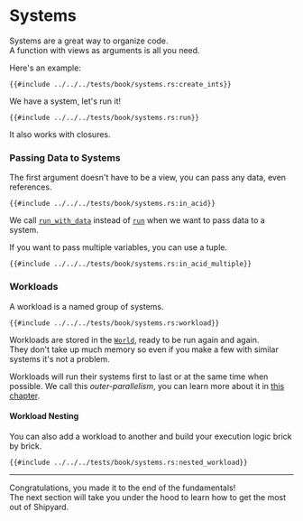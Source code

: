 # Systems

Systems are a great way to organize code.  
A function with views as arguments is all you need.

Here's an example:
```rust, noplaypen
{{#include ../../../tests/book/systems.rs:create_ints}}
```

We have a system, let's run it!

```rust, noplaypen
{{#include ../../../tests/book/systems.rs:run}}
```

It also works with closures.

### Passing Data to Systems

The first argument doesn't have to be a view, you can pass any data, even references.

```rust, noplaypen
{{#include ../../../tests/book/systems.rs:in_acid}}
```

We call [`run_with_data`](https://docs.rs/shipyard/latest/shipyard/struct.World.html#method.run_with_data) instead of [`run`](https://docs.rs/shipyard/latest/shipyard/struct.World.html#method.run) when we want to pass data to a system.

If you want to pass multiple variables, you can use a tuple.

```rust, noplaypen
{{#include ../../../tests/book/systems.rs:in_acid_multiple}}
```

### Workloads

A workload is a named group of systems.

```rust, noplaypen
{{#include ../../../tests/book/systems.rs:workload}}
```

Workloads are stored in the [`World`](https://docs.rs/shipyard/latest/shipyard/struct.World.html), ready to be run again and again.  
They don't take up much memory so even if you make a few with similar systems it's not a problem.

Workloads will run their systems first to last or at the same time when possible. We call this _outer-parallelism_, you can learn more about it in [this chapter](../going-further/parallelism.md).

#### Workload Nesting

You can also add a workload to another and build your execution logic brick by brick.

```rust, noplaypen
{{#include ../../../tests/book/systems.rs:nested_workload}}
```

---

Congratulations, you made it to the end of the fundamentals!  
The next section will take you under the hood to learn how to get the most out of Shipyard.
